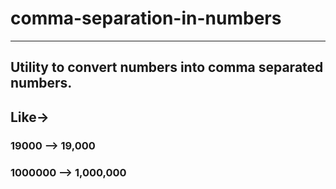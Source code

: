 # comma-separation-in-numbers
---------------------------------------------------------------------
## Utility to convert numbers into comma separated numbers.

## Like->
### 19000   --> 19,000
### 1000000 --> 1,000,000
